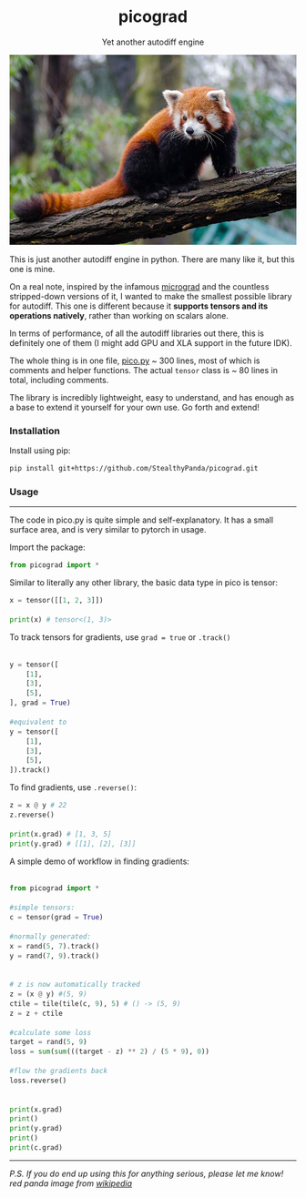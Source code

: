 <h1 align='center'>picograd</h1>
<p align='center'>Yet another autodiff engine</p>

![image](./image.png)


This is just another autodiff engine in python. There are many like it, but this one is mine.


On a real note, inspired by the infamous [micrograd](https://github.com/karpathy/micrograd) and the countless stripped-down versions of it, I wanted to make the smallest possible library for autodiff. This one is different because it __supports tensors and its operations natively__, rather than working on scalars alone.

In terms of performance, of all the autodiff libraries out there, this is definitely one of them (I might add GPU and XLA support in the future IDK).

The whole thing is in one file, [pico.py](./picograd/pico.py) ~ 300 lines, most of which is comments and helper functions. The actual `tensor` class is ~ 80 lines in total, including comments.

The library is incredibly lightweight, easy to understand, and has enough as a base to extend it yourself for your own use. Go forth and extend!

### Installation

Install using pip:

```bash
pip install git+https://github.com/StealthyPanda/picograd.git
```


### Usage
---
The code in pico.py is quite simple and self-explanatory. It has a small surface area, and is very similar to pytorch in usage.


Import the package:
```python
from picograd import *
```

Similar to literally any other library, the basic data type in pico is tensor:

```python
x = tensor([[1, 2, 3]])

print(x) # tensor<(1, 3)>
```

To track tensors for gradients, use `grad = true` or `.track()`

```python

y = tensor([
    [1],
    [3],
    [5],
], grad = True)

#equivalent to 
y = tensor([
    [1],
    [3],
    [5],
]).track()
```

To find gradients, use `.reverse()`:
```python
z = x @ y # 22
z.reverse()

print(x.grad) # [1, 3, 5]
print(y.grad) # [[1], [2], [3]]
```


A simple demo of workflow in finding gradients:
```python

from picograd import *

#simple tensors:
c = tensor(grad = True)

#normally generated:
x = rand(5, 7).track()
y = rand(7, 9).track()


# z is now automatically tracked
z = (x @ y) #(5, 9)
ctile = tile(tile(c, 9), 5) # () -> (5, 9)
z = z + ctile

#calculate some loss
target = rand(5, 9)
loss = sum(sum(((target - z) ** 2) / (5 * 9), 0))

#flow the gradients back
loss.reverse()


print(x.grad)
print()
print(y.grad)
print()
print(c.grad)
```

---
_P.S. If you do end up using this for anything serious, please let me know!_
_red panda image from [wikipedia](https://en.wikipedia.org/wiki/Red_panda)_


